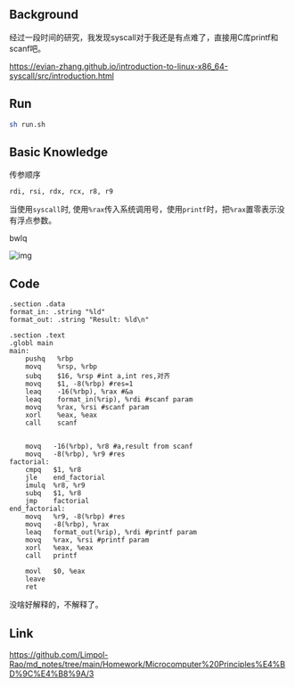  

## Background

经过一段时间的研究，我发现syscall对于我还是有点难了，直接用C库printf和scanf吧。

https://evian-zhang.github.io/introduction-to-linux-x86_64-syscall/src/introduction.html

## Run

```sh
sh run.sh
```

## Basic Knowledge

传参顺序

`rdi, rsi, rdx, rcx, r8, r9`

当使用`syscall`时, 使用`%rax`传入系统调用号，使用`printf`时，把`%rax`置零表示没有浮点参数。

bwlq

![img](https://devinkin.github.io/ox-hugo/register.png)

## Code

```assembly
.section .data
format_in: .string "%ld"
format_out: .string "Result: %ld\n"

.section .text
.globl main
main:
    pushq   %rbp
    movq    %rsp, %rbp
    subq    $16, %rsp #int a,int res,对齐
    movq    $1, -8(%rbp) #res=1
    leaq    -16(%rbp), %rax #&a
    leaq    format_in(%rip), %rdi #scanf param
    movq    %rax, %rsi #scanf param
    xorl    %eax, %eax
    call    scanf


    movq   -16(%rbp), %r8 #a,result from scanf
    movq   -8(%rbp), %r9 #res
factorial:
    cmpq   $1, %r8
    jle    end_factorial
    imulq  %r8, %r9
    subq   $1, %r8
    jmp    factorial
end_factorial:
    movq   %r9, -8(%rbp) #res
    movq   -8(%rbp), %rax 
    leaq   format_out(%rip), %rdi #printf param
    movq   %rax, %rsi #printf param
    xorl   %eax, %eax
    call   printf

    movl   $0, %eax
    leave
    ret
```

没啥好解释的，不解释了。

## Link

https://github.com/Limpol-Rao/md_notes/tree/main/Homework/Microcomputer%20Principles%E4%BD%9C%E4%B8%9A/3
